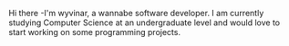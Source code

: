 Hi there
-I'm wyvinar, a wannabe software developer. I am currently studying Computer Science at an undergraduate level and would love to start working on some programming projects.

<!---
Wyvinar/Wyvinar is a ✨ special ✨ repository because its `README.md` (this file) appears on your GitHub profile.
You can click the Preview link to take a look at your changes.
--->
